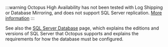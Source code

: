 :::warning
Octopus High Availability has not been tested with Log Shipping or Database Mirroring, and does not support SQL Server replication. [More information](/docs/administration/data/octopus-database/#highavailability)
:::

See also the [SQL Server Database](/docs/installation/sql-server-database) page, which explains the editions and versions of SQL Server that Octopus supports and explains the requirements for how the database must be configured.